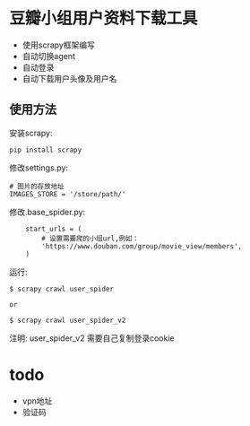 # 豆瓣小组用户资料下载工具
- 使用scrapy框架编写
- 自动切换agent
- 自动登录
- 自动下载用户头像及用户名

## 使用方法
安装scrapy:
```
pip install scrapy
```

修改settings.py:
```
# 图片的存放地址
IMAGES_STORE = '/store/path/'
```

修改.base_spider.py:
```
    start_urls = (
        # 设置需要爬的小组url,例如：
        'https://www.douban.com/group/movie_view/members',
    )
```


运行:
```
$ scrapy crawl user_spider

or

$ scrapy crawl user_spider_v2
```
注明: user_spider_v2 需要自己复制登录cookie

# todo
- vpn地址
- 验证码